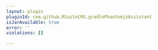 ```yaml
---
layout: plugin
pluginId: com.github.RSuiteCMS.gradlePhantomjsAssistant
isJarAvailable: true
error: ''
violations: []

---
```

